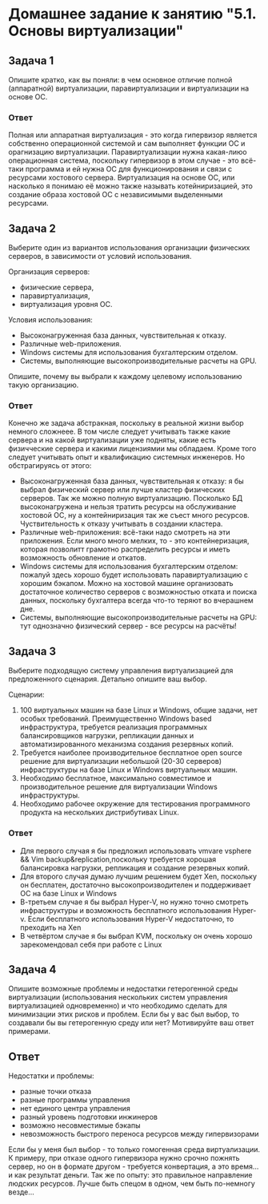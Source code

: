 # Домашнее задание к занятию "5.1. Основы виртуализации"

## Задача 1

Опишите кратко, как вы поняли: в чем основное отличие полной (аппаратной) виртуализации, паравиртуализации и виртуализации на основе ОС.

### Ответ

Полная или аппаратная виртуализация - это когда гипервизор является собственно операционной системой и сам выполняет функции ОС и орагнизацию виртуализации. Паравиртуализации нужна какая-лиюо операционная система, поскольку гипервизор в этом случае - это всё-таки программа и ей нужна ОС для функционирования и связи с ресурсами хостового сервера. Виртуализация на основе ОС, или насколько я понимаю её можно также называть котейниризацией, это создание образа хостовой ОС с независимыми выделенными ресурсами.

## Задача 2

Выберите один из вариантов использования организации физических серверов, в зависимости от условий использования.

Организация серверов:

- физические сервера,
- паравиртуализация,
- виртуализация уровня ОС.

Условия использования:

- Высоконагруженная база данных, чувствительная к отказу.
- Различные web-приложения.
- Windows системы для использования бухгалтерским отделом.
- Системы, выполняющие высокопроизводительные расчеты на GPU.

Опишите, почему вы выбрали к каждому целевому использованию такую организацию.

### Ответ
Конечно же задача абстракная, поскольку в реальной жизни выбор немного сложнеее. В том числе следует учитывать также какие сервера и на какой виртуализации уже подняты, какие есть физичческие сервера и какими лицензиямии мы обладаем. Кроме того следует учитывать опыт и квалификацию системных инженеров.
Но обстрагируясь от этого:
- Высоконагруженная база данных, чувствительная к отказу: я бы выбрал физический сервер или лучше кластер физических серверов. Так же можно полную виртуализацию. Посколько БД высоконагружена и нельзя тратить ресурсы на обслуживание хостовой ОС, ну а контейниризация так же съест много ресурсов. Чуствительность к отказу учитывать в создании кластера.
- Различные web-приложения: всё-таки надо смотреть на эти приложения. Если много много мелких, то - это контейнеризация, которая позволитт грамотно распределить ресурсы и иметь возможность  обновление и откатов. 
- Windows системы для использования бухгалтерским отделом: пожалуй здесь хорошо будет использовать паравиртуализацию с хорошим бэкапом. Можно на хостовой машине организовать достаточное количество серверов с возможностью отката и поиска данных, поскольку бухгалтера всегда что-то теряют во вчерашнем дне.
- Системы, выполняющие высокопроизводительные расчеты на GPU: тут однозначно физический сервер - все ресурсы на расчёты! 

## Задача 3
Выберите подходящую систему управления виртуализацией для предложенного сценария. Детально опишите ваш выбор.

Сценарии:

1. 100 виртуальных машин на базе Linux и Windows, общие задачи, нет особых требований. Преимущественно Windows based инфраструктура, требуется реализация программных балансировщиков нагрузки, репликации данных и автоматизированного механизма создания резервных копий.
2. Требуется наиболее производительное бесплатное open source решение для виртуализации небольшой (20-30 серверов) инфраструктуры на базе Linux и Windows виртуальных машин.
3. Необходимо бесплатное, максимально совместимое и производительное решение для виртуализации Windows инфраструктуры.
4. Необходимо рабочее окружение для тестирования программного продукта на нескольких дистрибутивах Linux.

### Ответ
- Для первого случая я бы предложил использовать vmvare vsphere && Vim backup&replication,поскольку требуется хорошая балансировка нагрузки, репликация  и создание резервных копий.
- Для второго случая думаю лучшим решением будет Xen, поскольку он бесплатен, достаточно высокопроизводителен и поддерживает ОС на базе Linux и Windows
- В-третьем случае я бы выбрал Hyper-V, но нужно точно смотреть инфраструктуры и возможность бесплатного использования Hyper-v. Если бесплатного использования Hyper-V недостаточно, то преходить на Xen
- В четвёртом случае я бы выбрал KVM, поскольку он очень хорошо зарекомендовал себя при работе с Linux

## Задача 4
Опишите возможные проблемы и недостатки гетерогенной среды виртуализации (использования нескольких систем управления виртуализацией одновременно) и что необходимо сделать для минимизации этих рисков и проблем. Если бы у вас был выбор, то создавали бы вы гетерогенную среду или нет? Мотивируйте ваш ответ примерами.

## Ответ
Недостатки и проблемы:
- разные точки отказа
- разные программы управления
- нет единого центра управления
- разный уровень подготовки инжинеров
- возможно несовместимые бэкапы
- невозможность быстрого переноса ресурсов между гипервизорами

Если бы у меня был выбор - то только гомогенная среда виртуализации.
К примеру, при отказе одного гипервизора нужно срочно пожнять  сервер, но он в формате другом - требуется конвертация, а это время... и как результат деньги. Так же по опыту: это правильное направление людских ресурсов. Лучше быть спецом в одном, чем быть по-немногу везде...

